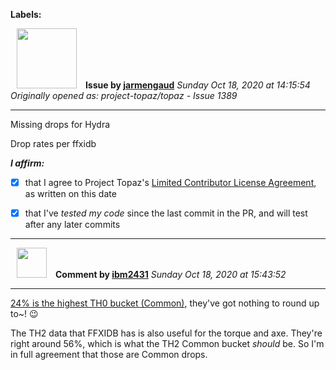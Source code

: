 **Labels:**



<a href="https://github.com/jarmengaud"><img src="https://avatars3.githubusercontent.com/u/52013132?v=4" width="96" height="96" hspace="10"></img></a> **Issue by [jarmengaud](https://github.com/jarmengaud)**
_Sunday Oct 18, 2020 at 14:15:54_
_Originally opened as: project-topaz/topaz - Issue 1389_

----

Missing drops for Hydra

Drop rates per ffxidb

<!-- place 'x' mark between square [] brackets to affirm: -->
**_I affirm:_**
- [x] that I agree to Project Topaz's [Limited Contributor License Agreement](http://project-topaz.com/blob/release/CONTRIBUTOR_AGREEMENT.md), as written on this date
- [x] that I've _tested my code_ since the last commit in the PR, and will test after any later commits




----
<a href="https://github.com/ibm2431"><img src="https://avatars3.githubusercontent.com/u/13112942?v=4" width="48" height="48" hspace="10"></img></a> **Comment by [ibm2431](https://github.com/ibm2431)**
_Sunday Oct 18, 2020 at 15:43:52_

----

[24% is the highest TH0 bucket (Common)](https://www.bg-wiki.com/bg/Treasure_Hunter), they've got nothing to round up to~! 😉

The TH2 data that FFXIDB has is also useful for the torque and axe. They're right around 56%, which is what the TH2 Common bucket _should_ be. So I'm in full agreement that those are Common drops.
